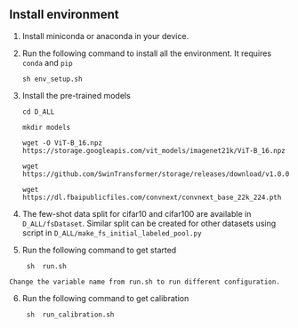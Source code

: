 ## Install environment

1. Install miniconda or anaconda in your device.

2. Run the following command to install all the environment. It requires `conda` and `pip`

    ``` sh env_setup.sh ```

3. Install the pre-trained models

    ``` 
    cd D_ALL 

    mkdir models

    wget -O ViT-B_16.npz https://storage.googleapis.com/vit_models/imagenet21k/ViT-B_16.npz
    
    wget https://github.com/SwinTransformer/storage/releases/download/v1.0.0/swin_base_patch4_window7_224_22k.pth

    wget https://dl.fbaipublicfiles.com/convnext/convnext_base_22k_224.pth
    ```

4. The few-shot data split for cifar10 and cifar100 are available in `D_ALL/fsDataset`. Similar split can be created for other datasets using script in `D_ALL/make_fs_initial_labeled_pool.py`

4. Run the following command to get started

    ``` sh  run.sh```

```
Change the variable name from run.sh to run different configuration.
 ```

6. Run the following command to get calibration


    ``` sh  run_calibration.sh```

